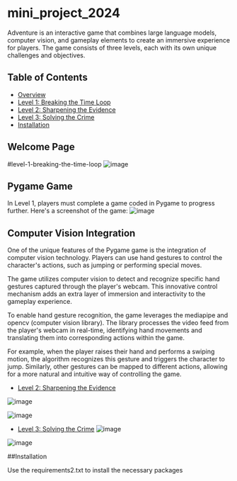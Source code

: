 # mini_project_2024

Adventure is an interactive game that combines large language models, computer vision, and gameplay elements to create an immersive experience for players. The game consists of three levels, each with its own unique challenges and objectives.

## Table of Contents

- [Overview](#overview)
- [Level 1: Breaking the Time Loop](#level-1-breaking-the-time-loop)
- [Level 2: Sharpening the Evidence](#level-2-sharpening-the-evidence)
- [Level 3: Solving the Crime](#level-3-solving-the-crime)
- [Installation](#installation)

## Welcome Page
#level-1-breaking-the-time-loop
![image](https://github.com/hendraraman/mini_project_2024/assets/90880440/49d38d9f-3246-4516-a001-c15d39028cc4)


## Pygame Game

In Level 1, players must complete a game coded in Pygame to progress further. Here's a screenshot of the game:
![image](https://github.com/hendraraman/mini_project_2024/assets/90880440/81abb169-8b83-4d8e-b233-11ee47513467)

## Computer Vision Integration

One of the unique features of the Pygame game is the integration of computer vision technology. Players can use hand gestures to control the character's actions, such as jumping or performing special moves.

The game utilizes computer vision to detect and recognize specific hand gestures captured through the player's webcam. This innovative control mechanism adds an extra layer of immersion and interactivity to the gameplay experience.

To enable hand gesture recognition, the game leverages the mediapipe and opencv (computer vision library). The library processes the video feed from the player's webcam in real-time, identifying hand movements and translating them into corresponding actions within the game.

For example, when the player raises their hand and performs a swiping motion, the algorithm recognizes this gesture and triggers the character to jump. Similarly, other gestures can be mapped to different actions, allowing for a more natural and intuitive way of controlling the game.


- [Level 2: Sharpening the Evidence](#level-2-sharpening-the-evidence)

![image](https://github.com/hendraraman/mini_project_2024/assets/90880440/49b09c5a-eadd-41f6-8f79-17c1a9e3d5b0)


![image](https://github.com/hendraraman/mini_project_2024/assets/90880440/f14c2e8b-9277-4de5-9a78-52634015fd2b)


- [Level 3: Solving the Crime](#level-3-solving-the-crime)
![image](https://github.com/hendraraman/mini_project_2024/assets/90880440/7b29ccd0-face-44b3-98ed-57c714b68ee1)

![image](https://github.com/hendraraman/mini_project_2024/assets/90880440/4ddb7deb-6c80-4f7d-bffa-09de1fc4697d)


##Installation

Use the requirements2.txt to install the necessary packages
